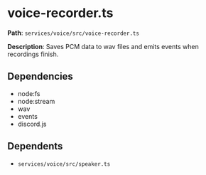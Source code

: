 # voice-recorder.ts

**Path**: `services/voice/src/voice-recorder.ts`

**Description**: Saves PCM data to wav files and emits events when recordings finish.

## Dependencies
- node:fs
- node:stream
- wav
- events
- discord.js

## Dependents
- `services/voice/src/speaker.ts`
